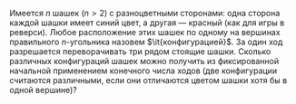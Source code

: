 Имеется $n$ шашек ($n>2$) с разноцветными сторонами: одна сторона каждой шашки имеет синий цвет, а другая — красный (как для игры в реверси). Любое расположение этих шашек по одному на вершинах правильного $n$-угольника назовем $\it{конфигурацией}$. За один ход разрешается переворачивать три рядом стоящие шашки. Сколько различных конфигураций шашек можно получить из фиксированной начальной применением конечного числа ходов (две конфигурации считаются различными, если они отличаются цветом шашки хотя бы в одной вершине)?